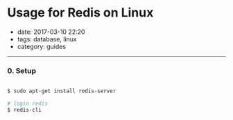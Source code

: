 # Usage for Redis on Linux

- date: 2017-03-10 22:20
- tags: database, linux
- category: guides

------------------------------


### 0. Setup

```bash

$ sudo apt-get install redis-server

# login redis
$ redis-cli


```


